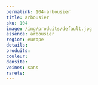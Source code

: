 ```yaml
---
permalink: 104-arbousier
title: arbousier 
sku: 104
image: /img/produits/default.jpg
essence: arbousier 
region: europe
details: 
produits: 
couleur: 
densite: 
veines: sans
rarete: 
---
```

